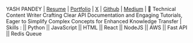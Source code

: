 YASH PANDEY | [Resume](https://drive.google.com/file/d/1iYzmgqeKBRN-hr6GR0dZ1UzIOG09_n0v/view) | [Portfolio](https://shadowed-globe-d91.notion.site/Yash-Pandey-26cc3ec382ee4a43bbe79f06e2decbbe) | [X](https://twitter.com/Yashpandey7052?t=LOQ6dVSfuTHG6RWUkDpOLA&s=08) | [Github](https://github.com/yashpandey06) | [Medium](https://medium.com/@pandeyyash7052) | 🚀 Technical Content Writer Crafting Clear API Documentation and Engaging Tutorials, Eager to Simplify Complex Concepts for Enhanced Knowledge Transfer | Skills : || Python || JavaScript || HTML || React || NodeJS || AWS || Fast API || Redis Queue 
 